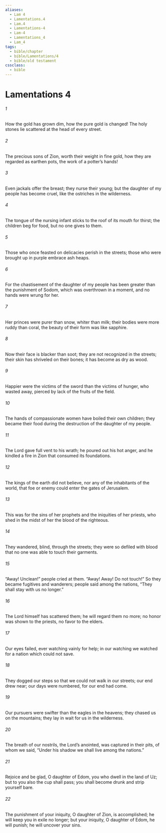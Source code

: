 ```yaml
---
aliases:
  - Lam 4
  - Lamentations.4
  - Lam.4
  - Lamentations-4
  - Lam-4
  - Lamentations_4
  - Lam_4
tags:
  - bible/chapter
  - bible/Lamentations/4
  - bible/old testament
cssclass:
  - bible
---
```


# Lamentations 4

###### 1
How the gold has grown dim, how the pure gold is changed! The holy stones lie scattered at the head of every street.
###### 2
The precious sons of Zion, worth their weight in fine gold, how they are regarded as earthen pots, the work of a potter’s hands!
###### 3
Even jackals offer the breast; they nurse their young; but the daughter of my people has become cruel, like the ostriches in the wilderness.
###### 4
The tongue of the nursing infant sticks to the roof of its mouth for thirst; the children beg for food, but no one gives to them.
###### 5
Those who once feasted on delicacies perish in the streets; those who were brought up in purple embrace ash heaps.
###### 6
For the chastisement of the daughter of my people has been greater than the punishment of Sodom, which was overthrown in a moment, and no hands were wrung for her.
###### 7
Her princes were purer than snow, whiter than milk; their bodies were more ruddy than coral, the beauty of their form was like sapphire.
###### 8
Now their face is blacker than soot; they are not recognized in the streets; their skin has shriveled on their bones; it has become as dry as wood.
###### 9
Happier were the victims of the sword than the victims of hunger, who wasted away, pierced by lack of the fruits of the field.
###### 10
The hands of compassionate women have boiled their own children; they became their food during the destruction of the daughter of my people.
###### 11
The Lord gave full vent to his wrath; he poured out his hot anger, and he kindled a fire in Zion that consumed its foundations.
###### 12
The kings of the earth did not believe, nor any of the inhabitants of the world, that foe or enemy could enter the gates of Jerusalem.
###### 13
This was for the sins of her prophets and the iniquities of her priests, who shed in the midst of her the blood of the righteous.
###### 14
They wandered, blind, through the streets; they were so defiled with blood that no one was able to touch their garments.
###### 15
“Away! Unclean!” people cried at them. “Away! Away! Do not touch!” So they became fugitives and wanderers; people said among the nations, “They shall stay with us no longer.”
###### 16
The Lord himself has scattered them; he will regard them no more; no honor was shown to the priests, no favor to the elders.
###### 17
Our eyes failed, ever watching vainly for help; in our watching we watched for a nation which could not save.
###### 18
They dogged our steps so that we could not walk in our streets; our end drew near; our days were numbered, for our end had come.
###### 19
Our pursuers were swifter than the eagles in the heavens; they chased us on the mountains; they lay in wait for us in the wilderness.
###### 20
The breath of our nostrils, the Lord’s anointed, was captured in their pits, of whom we said, “Under his shadow we shall live among the nations.”
###### 21
Rejoice and be glad, O daughter of Edom, you who dwell in the land of Uz; but to you also the cup shall pass; you shall become drunk and strip yourself bare.
###### 22
The punishment of your iniquity, O daughter of Zion, is accomplished; he will keep you in exile no longer; but your iniquity, O daughter of Edom, he will punish; he will uncover your sins.


